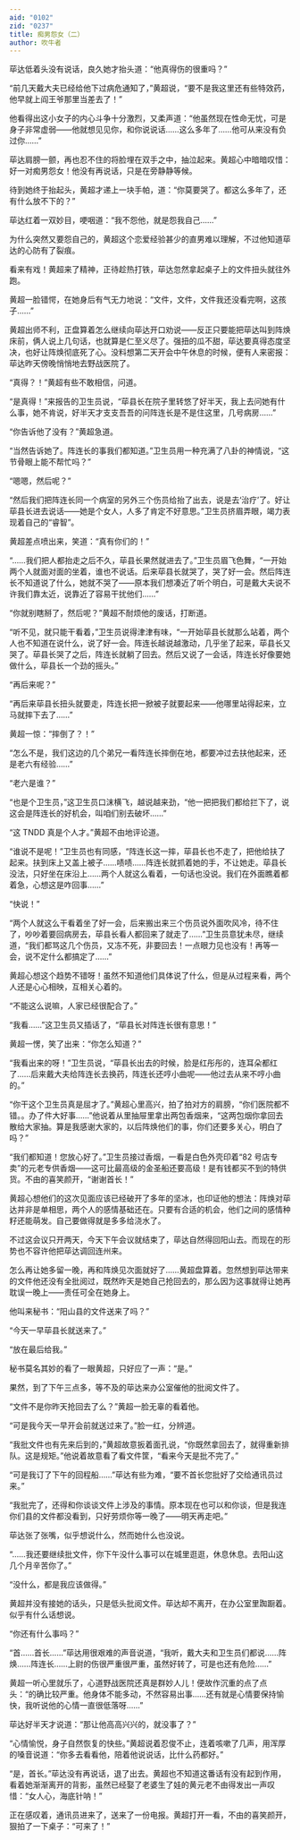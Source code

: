 ```yaml
---
aid: "0102"
zid: "0237"
title: 痴男怨女（二）
author: 吹牛者
---
```


荜达低着头没有说话，良久她才抬头道：“他真得伤的很重吗？”

“前几天戴大夫已经给他下过病危通知了，”黄超说，“要不是我这里还有些特效药，他早就上阎王爷那里当差去了！”

他看得出这小女子的内心斗争十分激烈，又柔声道：“他虽然现在性命无忧，可是身子非常虚弱——他就想见见你，和你说说话……这么多年了……他可从来没有负过你……”

荜达肩膀一颤，再也忍不住的将脸埋在双手之中，抽泣起来。黄超心中暗暗叹惜：好一对痴男怨女！他没有再说话，只是在旁静静等候。

待到她终于抬起头，黄超才递上一块手帕，道：“你莫要哭了。都这么多年了，还有什么放不下的？”

荜达红着一双妙目，哽咽道：“我不怨他，就是怨我自己……”

为什么突然又要怨自己的，黄超这个恋爱经验甚少的直男难以理解，不过他知道荜达的心防有了裂痕。

看来有戏！黄超来了精神，正待趁热打铁，荜达忽然拿起桌子上的文件扭头就往外跑。

黄超一脸错愕，在她身后有气无力地说：“文件，文件，文件我还没看完啊，这孩子……”

黄超出师不利，正盘算着怎么继续向荜达开口劝说――反正只要能把荜达叫到阵焕床前，俩人说上几句话，也就算是仁至义尽了。强扭的瓜不甜，荜达要真得态度坚决，也好让阵焕彻底死了心。没料想第二天开会中午休息的时候，便有人来密报：荜达昨天傍晚悄悄地去野战医院了。

“真得？！”黄超有些不敢相信，问道。

“是真得！”来报告的卫生员说，“荜县长在院子里转悠了好半天，我上去问她有什么事，她不肯说，好半天才支支吾吾的问阵连长是不是住这里，几号病房……”

“你告诉他了没有？”黄超急道。

“当然告诉她了。阵连长的事我们都知道。”卫生员用一种充满了八卦的神情说，“这节骨眼上能不帮忙吗？”

“嗯嗯，然后呢？”

“然后我们把阵连长同一个病室的另外三个伤员给抬了出去，说是去‘治疗’了。好让荜县长进去说话――她是个女人，人多了肯定不好意思。”卫生员挤眉弄眼，竭力表现着自己的“睿智”。

黄超差点喷出来，笑道：“真有你们的！”

“……我们把人都抬走之后不久，荜县长果然就进去了。”卫生员眉飞色舞，“一开始两个人就面对面的坐着，谁也不说话。后来荜县长就哭了，哭了好一会。然后阵连长不知道说了什么，她就不哭了――原本我们想凑近了听个明白，可是戴大夫说不许我们靠太近，说靠近了容易干扰他们……”

“你就别瞎掰了，然后呢？”黄超不耐烦他的废话，打断道。

“听不见，就只能干看着，”卫生员说得津津有味，“一开始荜县长就那么站着，两个人也不知道在说什么，说了好一会。阵连长越说越激动，几乎坐了起来，荜县长又哭了。荜县长哭了之后，阵连长就躺了回去。然后又说了一会话，阵连长好像要她做什么，荜县长一个劲的摇头。”

“再后来呢？”

“再后来荜县长扭头就要走，阵连长把一掀被子就要起来――他哪里站得起来，立马就摔下去了……”

黄超一惊：“摔倒了？！”

“怎么不是，我们这边的几个弟兄一看阵连长摔倒在地，都要冲过去扶他起来，还是老六有经验……”

“老六是谁？”

“也是个卫生员，”这卫生员口沫横飞，越说越来劲，“他一把把我们都给拦下了，说这会是阵连长的好机会，叫咱们别去破坏……”

“这 TNDD 真是个人才。”黄超不由地评论道。

“谁说不是呢！”卫生员也有同感，“阵连长这一摔，荜县长也不走了，把他给扶了起来。扶到床上又盖上被子……啧啧……阵连长就抓着她的手，不让她走。荜县长没法，只好坐在床沿上……两个人就这么看着，一句话也没说。我们在外面瞧着都着急，心想这是咋回事……”

“快说！”

“两个人就这么干看着坐了好一会，后来搬出来三个伤员说外面吹风冷，待不住了，吵吵着要回病房去，荜县长看人都回来了就走了……”卫生员意犹未尽，继续道，“我们都骂这几个伤员，又冻不死，非要回去！一点眼力见也没有！再等一会，说不定什么都搞定了……”

黄超心想这个趋势不错呀！虽然不知道他们具体说了什么，但是从过程来看，两个人还是心心相映，互相关心着的。

“不能这么说嘛，人家已经很配合了。”

“我看……”这卫生员又插话了，“荜县长对阵连长很有意思！”

黄超一愣，笑了出来：“你怎么知道？”

“我看出来的呀！”卫生员说，“荜县长出去的时候，脸是红彤彤的，连耳朵都红了……后来戴大夫给阵连长去换药，阵连长还哼小曲呢――他过去从来不哼小曲的。”

“你干这个卫生员真是屈才了。”黄超心里高兴，拍了拍对方的肩膀，“你们医院都不错。。办了件大好事……”他说着从里抽屉里拿出两包香烟来，“这两包烟你拿回去散给大家抽。算是我感谢大家的，以后阵焕他们的事，你们还要多关心，明白了吗？”

“我们都知道！您放心好了。”卫生员接过香烟，一看是白色外壳印着“82 号店专卖”的元老专供香烟――这可比最高级的金圣船还要高级！是有钱都买不到的特供货。不由的喜笑颜开，“谢谢首长！”

黄超心想他们的这次见面应该已经破开了多年的坚冰，也印证他的想法：阵焕对荜达并非是单相思，两个人的感情基础还在。只要有合适的机会，他们之间的感情种籽还能萌发。自己要做得就是多多给浇水了。

不过这会议只开两天，今天下午会议就结束了，荜达自然得回阳山去。而现在的形势也不容许他把荜达调回连州来。

怎么再让她多留一晚，再和阵焕见次面就好了……黄超盘算着。忽然想到荜达带来的文件他还没有全批阅过，既然昨天是她自己抢回去的，那么因为这事就得让她再耽误一晚上――责任可全在她身上。

他叫来秘书：“阳山县的文件送来了吗？”

“今天一早荜县长就送来了。”

“放在最后给我。”

秘书莫名其妙的看了一眼黄超，只好应了一声：“是。”

果然，到了下午三点多，等不及的荜达来办公室催他的批阅文件了。

“文件不是你昨天抢回去了么？”黄超一脸无辜的看着他。

“可是我今天一早开会前就送过来了。”脸一红，分辨道。

“我批文件也有先来后到的，”黄超故意扳着面孔说，“你既然拿回去了，就得重新排队。这是规矩。”他说着故意看了看文件筐，“看来今天是批不完了。”

“可是我订了下午的回程船……”荜达有些为难，“要不首长您批好了交给通讯员过来。”

“我批完了，还得和你谈谈文件上涉及的事情。原本现在也可以和你谈，但是我连你们县的文件都没看到，只好劳烦你等一晚了――明天再走吧。”

荜达张了张嘴，似乎想说什么，然而她什么也没说。

“……我还要继续批文件，你下午没什么事可以在城里逛逛，休息休息。去阳山这几个月辛苦你了。”

“没什么，都是我应该做得。”

黄超并没有接她的话头，只是低头批阅文件。荜达却不离开，在办公室里踟蹰着。似乎有什么话想说。

“你还有什么事吗？”

“首……首长……”荜达用很艰难的声音说道，“我听，戴大夫和卫生员们都说……阵焕……阵连长……上尉的伤很严重很严重，虽然好转了，可是也还有危险……”

黄超一听心里就乐了，心道野战医院还真是群妙人儿！便故作沉重的点了点头：“的确比较严重。他身体不能多动，不然容易出事……还有就是心情要保持愉快，我听说他的心情一直很低落呀……”

荜达好半天才说道：“那让他高高兴兴的，就没事了？”

“心情愉悦，身子自然恢复的快些。”黄超说着忍俊不止，连着咳嗽了几声，用浑厚的嗓音说道：“你多去看看他，陪着他说说话，比什么药都好。”

“是，首长。”荜达没有再说话，退了出去。黄超也不知道这番话有没有起到作用，看着她渐渐离开的背影，虽然已经娶了老婆生了娃的黄元老不由得发出一声叹惜：“女人心，海底针呐！”

正在感叹着，通讯员进来了，送来了一份电报。黄超打开一看，不由的喜笑颜开，狠拍了一下桌子：“可来了！”
